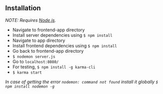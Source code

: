 ## Installation

*NOTE: Requires [Node.js](http://nodejs.org/).*
* Navigate to frontend-app directory
* Install server dependencies using `$ npm install`
* Navigate to app directory
* Install frontend dependencies using `$ npm install`
* Go back to frontend-app directory
* `$ nodemon server.js`
* Go to  `localhost:8080/` 
* For testing, `$ npm install -g karma-cli` 
* `$ karma start` 

*In case of getting the error `nodemon: command not found` install it globally `$ npm install nodemon -g`*
